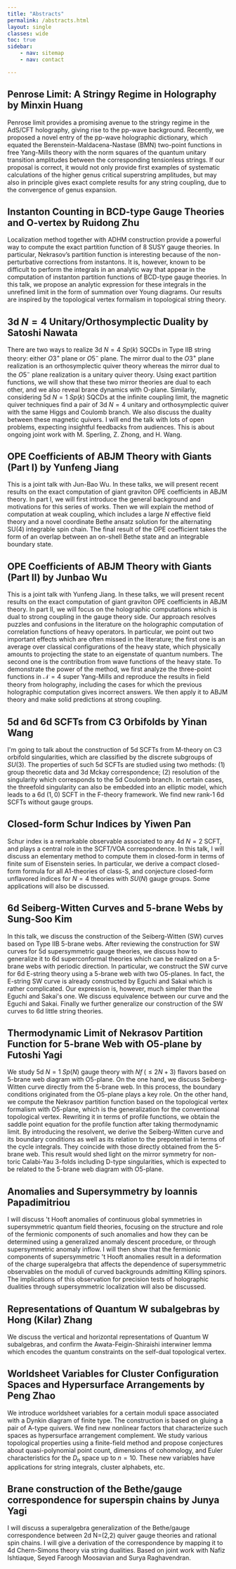 ```yaml
---
title: "Abstracts"
permalink: /abstracts.html
layout: single
classes: wide
toc: true
sidebar:
    - nav: sitemap
    - nav: contact

---
```


<!--
    Script for Latex, copied from https://www.sarpublisher.com/how-to-enable-latex-in-blogger/
    Remember change the http in src to https, or your browser may refuse to load it.
    Offical docs of MathJax can be found under https://docs.mathjax.org/en/v2.7-latest/configuration.html#configuring-mathjax
    Under default setting, all formulas are too large. I added `scale: 80` under "HTML-CSS" to fix this.
-->
<script type="text/javascript" src="https://cdn.mathjax.org/mathjax/latest/MathJax.js">
    MathJax.Hub.Config({
        extensions: ["tex2jax.js","TeX/AMSmath.js","TeX/AMSsymbols.js"],
        jax: ["input/TeX", "output/HTML-CSS"],
        tex2jax: {
            inlineMath: [ ['$','$'], ["\\(","\\)"] ],
            displayMath: [ ['$$','$$'], ["\\[","\\]"] ],
        },
        "HTML-CSS": {availableFonts: ["TeX"], scale: 80}
    });
</script>

## Penrose Limit: A Stringy Regime in Holography by Minxin Huang

Penrose limit provides a promising avenue to the stringy regime in the AdS/CFT holography, giving rise to the pp-wave background. Recently, we proposed a novel entry of the pp-wave holographic dictionary, which equated the Berenstein-Maldacena-Nastase (BMN) two-point functions in free Yang-Mills theory with the norm squares of the quantum unitary transition amplitudes between the corresponding tensionless strings. If our proposal is correct, it would not only provide first examples of systematic calculations of the higher genus critical superstring amplitudes, but may also in principle gives exact complete results for any string coupling, due to the convergence of genus expansion.

## Instanton Counting in BCD-type Gauge Theories and O-vertex by Ruidong Zhu

Localization method together with ADHM construction provide a powerful way to compute the exact partition function of 8 SUSY gauge theories. In particular, Nekrasov’s partition function is interesting because of the non-perturbative corrections from instantons. It is, however, known to be difficult to perform the integrals in an analytic way that appear in the computation of instanton partition functions of BCD-type gauge theories. In this talk, we propose an analytic expression for these integrals in the unrefined limit in the form of summation over Young diagrams. Our results are inspired by the topological vertex formalism in topological string theory.

## 3d $N=4$ Unitary/Orthosymplectic Duality by Satoshi Nawata

There are two ways to realize 3d $N=4$ $Sp(k)$ SQCDs in Type IIB string theory: either $O3^+$ plane or $O5^-$ plane. The mirror dual to the $O3^+$ plane realization is an orthosymplectic quiver theory whereas the mirror dual to the $O5^-$ plane realization is a unitary quiver theory. Using exact partition functions, we will show that these two mirror theories are dual to each other, and we also reveal brane dynamics with O-plane.  Similarly, considering 5d $N=1$ $Sp(k)$ SQCDs at the infinite coupling limit, the magnetic quiver techniques find a pair of 3d $N=4$ unitary and orthosymplectic quiver with the same Higgs and Coulomb branch. We also discuss the duality between these magnetic quivers. I will end the talk with lots of open problems, expecting insightful feedbacks from audiences. This is about ongoing joint work with M. Sperling, Z. Zhong, and H. Wang.

## OPE Coefficients of ABJM Theory with Giants (Part I) by Yunfeng Jiang

This is a joint talk with Jun-Bao Wu. In these talks, we will present recent results on the exact computation of giant graviton OPE coefficients in ABJM theory. In part I, we will first introduce the general background and motivations for this series of works. Then we will explain the method of computation at weak coupling, which includes a large $N$ effective field theory and a novel coordinate Bethe ansatz solution for the alternating SU(4) integrable spin chain. The final result of the OPE coefficient takes the form of an overlap between an on-shell Bethe state and an integrable boundary state.

## OPE Coefficients of ABJM Theory with Giants (Part II) by Junbao Wu

This is a joint talk with Yunfeng Jiang. In these talks, we will present recent results on the exact computation of giant graviton OPE coefficients in ABJM theory. In part II, we will focus on the holographic computations which is dual to strong coupling in the gauge theory side. Our approach resolves puzzles and confusions in the literature on the holographic computation of correlation functions of heavy operators. In particular, we point out two important effects which are often missed in the literature; the first one is an average over classical configurations of the heavy state, which physically amounts to projecting the state to an eigenstate of quantum numbers. The second one is the contribution from wave functions of the heavy state. To demonstrate the power of the method, we first analyze the three-point functions in $\mathcal{N}=4$ super Yang-Mills and reproduce the results in field theory from holography, including the cases for which the previous holographic computation gives incorrect answers. We then apply it to ABJM theory and make solid predictions at strong coupling.

## 5d and 6d SCFTs from C3 Orbifolds by Yinan Wang

I'm going to talk about the construction of 5d SCFTs from M-theory on C3 orbifold singularities, which are classified by the discrete subgroups of $SU(3)$. The properties of such 5d SCFTs are studied using two methods: (1) group theoretic data and 3d Mckay correspondence; (2) resolution of the singularity which corresponds to the 5d Coulomb branch. In certain cases, the threefold singularity can also be embedded into an elliptic model, which leads to a 6d $(1,0)$ SCFT in the F-theory framework. We find new rank-1 6d SCFTs without gauge groups.

## Closed-form Schur Indices by Yiwen Pan

Schur index is a remarkable observable associated to any 4d $N=2$ SCFT, and plays a central role in the SCFT/VOA correspondence. In this talk, I will discuss an elementary method to compute them in closed-form in terms of finite sum of Eisenstein series. In particular, we derive a compact closed-form formula for all A1-theories of class-S, and conjecture closed-form unflavored indices for $N=4$ theories with $SU(N)$ gauge groups. Some applications will also be discussed.

## 6d Seiberg-Witten Curves and 5-brane Webs by Sung-Soo Kim

In this talk, we discuss the construction of the Seiberg-Witten (SW) curves based on Type IIB 5-brane webs. After reviewing the construction for SW curves for 5d supersymmetric gauge theories, we discuss how to generalize it to 6d superconformal theories which can be realized on a 5-brane webs with periodic direction. In particular, we construct the SW curve for 6d E-string theory using a 5-brane web with two O5-planes. In fact, the E-string SW curve is already constructed by Eguchi and Sakai which is rather complicated. Our expression is, however, much simpler than the Eguchi and Sakai's one. We discuss equivalence between our curve and the Eguchi and Sakai. Finally we further generalize our construction of the SW curves to 6d little string theories.

## Thermodynamic Limit of Nekrasov Partition Function for 5-brane Web with O5-plane by Futoshi Yagi

We study 5d $N=1$ $Sp(N)$ gauge theory with $Nf\;( \leq 2N + 3 )$ flavors based on 5-brane web diagram with O5-plane. On the one hand, we discuss Seiberg-Witten curve directly from the 5-brane web. In this process, the boundary conditions originated from the O5-plane plays a key role. On the other hand, we compute the Nekrasov partition function based on the topological vertex formalism with O5-plane, which is the generalization for the conventional topological vertex.  Rewriting it in terms of profile functions, we obtain the saddle point equation for the profile function after taking thermodynamic limit. By introducing the resolvent, we derive the Seiberg-Witten curve and its boundary conditions as well as its relation to the prepotential in terms of the cycle integrals. They coincide with those directly obtained from the 5-brane web. This result would shed light on the mirror symmetry for non-toric Calabi-Yau 3-folds including D-type singularities, which is expected to be related to the 5-brane web diagram with O5-plane.

## Anomalies and Supersymmetry by Ioannis Papadimitriou

I will discuss 't Hooft anomalies of continuous global symmetries in supersymmetric quantum field theories, focusing on the structure and role of the fermionic components of such anomalies and how they can be determined using a generalized anomaly descent procedure, or through supersymmetric anomaly inflow. I will then show that the fermionic components of  supersymmetric 't Hooft anomalies result in  a deformation of the charge superalgebra that affects the dependence of supersymmetric observables on the moduli of curved backgrounds admitting Killing spinors. The implications of this observation for precision tests of holographic dualities through supersymmetric localization will also be discussed.

## Representations of Quantum W subalgebras by Hong (Kilar) Zhang

We discuss the vertical and horizontal representations of Quantum W subalgebras, and confirm the Awata-Feigin-Shiraishi interwiner lemma which encodes the quantum constraints on the self-dual topological vertex.


## Worldsheet Variables for Cluster Configuration Spaces and Hypersurface Arrangements by Peng Zhao

We introduce worldsheet variables for a certain moduli space associated with a Dynkin diagram of finite type. The construction is based on gluing a pair of A-type quivers. We find new nonlinear factors that characterize such spaces as hypersurface arrangement complement. We study various topological properties using a finite-field method and propose conjectures about quasi-polynomial point count, dimensions of cohomology, and Euler characteristics for the $D_n$ space up to $n=10$. These new variables have applications for string integrals, cluster alphabets, etc.

## Brane construction of the Bethe/gauge correspondence for superspin chains by Junya Yagi

I will discuss a superalgebra generalization of the Bethe/gauge correspondence between 2d N=(2,2) quiver gauge theories and rational spin chains.  I will give a derivation of the correspondence by mapping it to 4d Chern-Simons theory via string dualities. Based on joint work with Nafiz Ishtiaque, Seyed Faroogh Moosavian and Surya Raghavendran.
